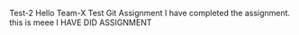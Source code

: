 
Test-2
Hello Team-X
Test Git Assignment
I have completed the assignment.
this is meee 
I HAVE DID ASSIGNMENT
